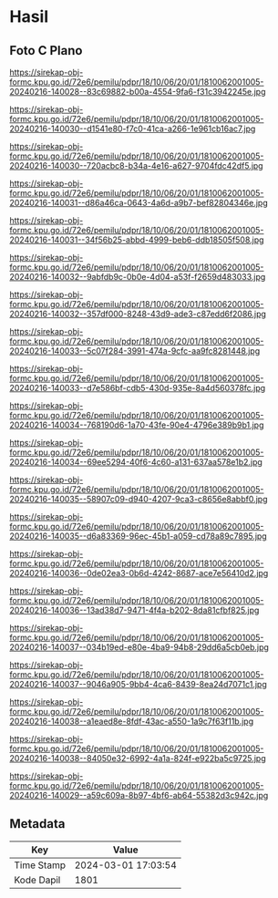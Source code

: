 # Hasil

## Foto C Plano

https://sirekap-obj-formc.kpu.go.id/72e6/pemilu/pdpr/18/10/06/20/01/1810062001005-20240216-140028--83c69882-b00a-4554-9fa6-f31c3942245e.jpg

https://sirekap-obj-formc.kpu.go.id/72e6/pemilu/pdpr/18/10/06/20/01/1810062001005-20240216-140030--d1541e80-f7c0-41ca-a266-1e961cb16ac7.jpg

https://sirekap-obj-formc.kpu.go.id/72e6/pemilu/pdpr/18/10/06/20/01/1810062001005-20240216-140030--720acbc8-b34a-4e16-a627-9704fdc42df5.jpg

https://sirekap-obj-formc.kpu.go.id/72e6/pemilu/pdpr/18/10/06/20/01/1810062001005-20240216-140031--d86a46ca-0643-4a6d-a9b7-bef82804346e.jpg

https://sirekap-obj-formc.kpu.go.id/72e6/pemilu/pdpr/18/10/06/20/01/1810062001005-20240216-140031--34f56b25-abbd-4999-beb6-ddb18505f508.jpg

https://sirekap-obj-formc.kpu.go.id/72e6/pemilu/pdpr/18/10/06/20/01/1810062001005-20240216-140032--9abfdb9c-0b0e-4d04-a53f-f2659d483033.jpg

https://sirekap-obj-formc.kpu.go.id/72e6/pemilu/pdpr/18/10/06/20/01/1810062001005-20240216-140032--357df000-8248-43d9-ade3-c87edd6f2086.jpg

https://sirekap-obj-formc.kpu.go.id/72e6/pemilu/pdpr/18/10/06/20/01/1810062001005-20240216-140033--5c07f284-3991-474a-9cfc-aa9fc8281448.jpg

https://sirekap-obj-formc.kpu.go.id/72e6/pemilu/pdpr/18/10/06/20/01/1810062001005-20240216-140033--d7e586bf-cdb5-430d-935e-8a4d560378fc.jpg

https://sirekap-obj-formc.kpu.go.id/72e6/pemilu/pdpr/18/10/06/20/01/1810062001005-20240216-140034--768190d6-1a70-43fe-90e4-4796e389b9b1.jpg

https://sirekap-obj-formc.kpu.go.id/72e6/pemilu/pdpr/18/10/06/20/01/1810062001005-20240216-140034--69ee5294-40f6-4c60-a131-637aa578e1b2.jpg

https://sirekap-obj-formc.kpu.go.id/72e6/pemilu/pdpr/18/10/06/20/01/1810062001005-20240216-140035--58907c09-d940-4207-9ca3-c8656e8abbf0.jpg

https://sirekap-obj-formc.kpu.go.id/72e6/pemilu/pdpr/18/10/06/20/01/1810062001005-20240216-140035--d6a83369-96ec-45b1-a059-cd78a89c7895.jpg

https://sirekap-obj-formc.kpu.go.id/72e6/pemilu/pdpr/18/10/06/20/01/1810062001005-20240216-140036--0de02ea3-0b6d-4242-8687-ace7e56410d2.jpg

https://sirekap-obj-formc.kpu.go.id/72e6/pemilu/pdpr/18/10/06/20/01/1810062001005-20240216-140036--13ad38d7-9471-4f4a-b202-8da81cfbf825.jpg

https://sirekap-obj-formc.kpu.go.id/72e6/pemilu/pdpr/18/10/06/20/01/1810062001005-20240216-140037--034b19ed-e80e-4ba9-94b8-29dd6a5cb0eb.jpg

https://sirekap-obj-formc.kpu.go.id/72e6/pemilu/pdpr/18/10/06/20/01/1810062001005-20240216-140037--9046a905-9bb4-4ca6-8439-8ea24d7071c1.jpg

https://sirekap-obj-formc.kpu.go.id/72e6/pemilu/pdpr/18/10/06/20/01/1810062001005-20240216-140038--a1eaed8e-8fdf-43ac-a550-1a9c7f63f11b.jpg

https://sirekap-obj-formc.kpu.go.id/72e6/pemilu/pdpr/18/10/06/20/01/1810062001005-20240216-140038--84050e32-6992-4a1a-824f-e922ba5c9725.jpg

https://sirekap-obj-formc.kpu.go.id/72e6/pemilu/pdpr/18/10/06/20/01/1810062001005-20240216-140029--a59c609a-8b97-4bf6-ab64-55382d3c942c.jpg


## Metadata

| Key        | Value               |
| ---------- | ------------------- |
| Time Stamp | 2024-03-01 17:03:54 |
| Kode Dapil | 1801                |



